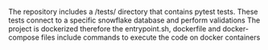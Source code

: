 The repository includes a /tests/ directory that contains pytest tests. These tests connect to a specific snowflake database and perform validations
The project is dockerized therefore the entrypoint.sh, dockerfile and docker-compose files include commands to execute the code on docker containers
